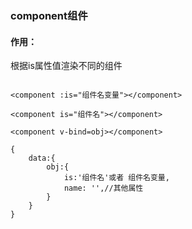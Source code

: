 ### component组件

#### 作用：

根据is属性值渲染不同的组件

~~~vue

<component :is="组件名变量"></component>

<component is="组件名"></component>

<component v-bind=obj></component>

{
	data:{
		obj:{
			is:'组件名'或者 组件名变量,
			name: '',//其他属性
		}
	}
}
~~~

